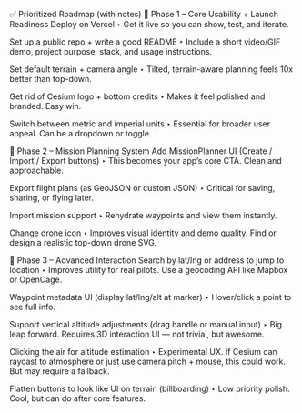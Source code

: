 ✅ Prioritized Roadmap (with notes)
🔹 Phase 1 – Core Usability + Launch Readiness
Deploy on Vercel
‣ Get it live so you can show, test, and iterate.

Set up a public repo + write a good README
‣ Include a short video/GIF demo, project purpose, stack, and usage instructions.

Set default terrain + camera angle
‣ Tilted, terrain-aware planning feels 10x better than top-down.

Get rid of Cesium logo + bottom credits
‣ Makes it feel polished and branded. Easy win.

Switch between metric and imperial units
‣ Essential for broader user appeal. Can be a dropdown or toggle.

🔹 Phase 2 – Mission Planning System
Add MissionPlanner UI (Create / Import / Export buttons)
‣ This becomes your app’s core CTA. Clean and approachable.

Export flight plans (as GeoJSON or custom JSON)
‣ Critical for saving, sharing, or flying later.

Import mission support
‣ Rehydrate waypoints and view them instantly.

Change drone icon
‣ Improves visual identity and demo quality. Find or design a realistic top-down drone SVG.

🔹 Phase 3 – Advanced Interaction
Search by lat/lng or address to jump to location
‣ Improves utility for real pilots. Use a geocoding API like Mapbox or OpenCage.

Waypoint metadata UI (display lat/lng/alt at marker)
‣ Hover/click a point to see full info.

Support vertical altitude adjustments (drag handle or manual input)
‣ Big leap forward. Requires 3D interaction UI — not trivial, but awesome.

Clicking the air for altitude estimation
‣ Experimental UX. If Cesium can raycast to atmosphere or just use camera pitch + mouse, this could work. But may require a fallback.

Flatten buttons to look like UI on terrain (billboarding)
‣ Low priority polish. Cool, but can do after core features.
